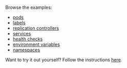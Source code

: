 Browse the examples:

- [pods](/pods/)
- [labels](/labels/)
- [replication controllers](/rcs/)
- [services](/services/)
- [health checks](/healthz/)
- [environment variables](/envs/)
- [namespaces](/ns/)

Want to try it out yourself? Follow the instructions [here](/diy/).
